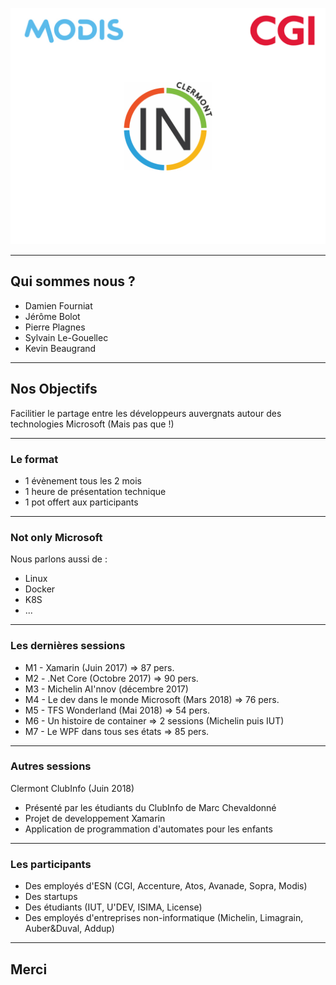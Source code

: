 ![Logo](assets/background.png)

---

## Qui sommes nous ? 

* Damien Fourniat
* Jérôme Bolot 
* Pierre Plagnes
* Sylvain Le-Gouellec
* Kevin Beaugrand

---

## Nos Objectifs 

Facilitier le partage entre les développeurs auvergnats autour des technologies Microsoft (Mais pas que !)

---

### Le format

* 1 évènement tous les 2 mois
* 1 heure de présentation technique
* 1 pot offert aux participants

--- 

### Not only Microsoft 

Nous parlons aussi de :

* Linux
* Docker
* K8S
* ... 

---

### Les dernières sessions 

* M1 - Xamarin (Juin 2017) => 87 pers.
* M2 - .Net Core (Octobre 2017) => 90 pers.
* M3 - Michelin AI'nnov (décembre 2017) 
* M4 - Le dev dans le monde Microsoft (Mars 2018) => 76 pers.
* M5 - TFS Wonderland (Mai 2018) => 54 pers.
* M6 - Un histoire de container => 2 sessions (Michelin puis IUT)
* M7 - Le WPF dans tous ses états => 85 pers.

---

### Autres sessions
Clermont ClubInfo (Juin 2018)
* Présenté par les étudiants du ClubInfo de Marc Chevaldonné
* Projet de developpement Xamarin
* Application de programmation d'automates pour les enfants

--- 

### Les participants 

* Des employés d'ESN (CGI, Accenture, Atos, Avanade, Sopra, Modis)
* Des startups
* Des étudiants (IUT, U'DEV, ISIMA, License)
* Des employés d'entreprises non-informatique (Michelin, Limagrain, Auber&Duval, Addup)

---

## Merci

